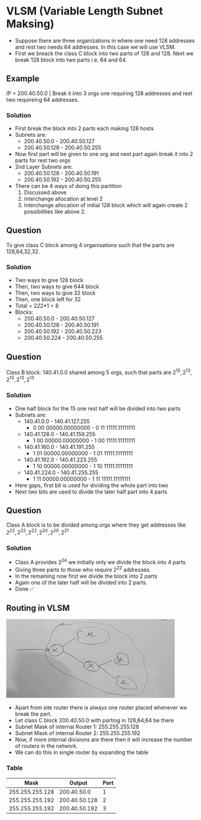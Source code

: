 # VLSM (Variable Length Subnet Maksing)

- Suppose there are three organizations in where one need 128 addresses and rest two needs 64 addresses. In this case we will use VLSM.
- First we breack the class C block into two parts of 128 and 128. Next we break 128 block into two parts i.e. 64 and 64.

## Example 
IP = 200.40.50.0 | Break it into 3 orgs one requiring 128 addresses and rest two requireing 64 addresses.

### Solution
- First break the block into 2 parts each making 128 hosts
- Subnets are:
  - 200.40.50.0 - 200.40.50.127
  - 200.40.50.128 - 200.40.50.255
- Now first part will be given to one org and next part again break it into 2 parts for rest two orgs
- 2nd Layer Subnets are:
  - 200.40.50.128 - 200.40.50.191
  - 200.40.50.192 - 200.40.50.255
- There can be 4 ways of doing this partition
  1. Discussed above
  2. interchange allocation at level 2
  3. Interchange allocation of initial 128 block which will again create 2 possibilities like above 2.

## Question
To give class C block among 4 organisations such that the parts are 128,64,32,32.

### Solution
- Two ways to give 128 block
- Then, two ways to give 644 block
- Then, two ways to give 32 block
- Then, one block left for 32
- Total = 2*2*2*1 = 8
- Blocks:
  - 200.40.50.0 - 200.40.50.127
  - 200.40.50.128 - 200.40.50.191
  - 200.40.50.192 - 200.40.50.223
  - 200.40.50.224 - 200.40.50.255

## Question
Class B block: 140.41.0.0 shared among 5 orgs, such that parts are $2^{15},2^{13},2^{13},2^{13},2^{13}$

### Solution
- One half block for the 15 one rest half will be divided into two parts
- Subnets are:
  - 140.41.0.0 - 140.41.127.255
    - 0 00 00000.00000000 - 0 11 11111.11111111
  - 140.41.128.0 - 140.41.159.255
    - 1 00 00000.00000000 - 1 00 11111.11111111
  - 140.41.160.0 - 140.41.191.255
    - 1 01 00000.00000000 - 1 01 11111.11111111
  - 140.41.192.0 - 140.41.223.255
    - 1 10 00000.00000000 - 1 10 11111.11111111
  - 140.41.224.0 - 140.41.255.255
    - 1 11 00000.00000000 - 1 11 11111.11111111
- Here gaps, first bit is used for dividing the whole part into two
- Next two bits are used to divide the later half part into 4 parts

## Question
Class A block is to be divided among orgs where they get addresses like $2^{22},2^{22},2^{22},2^{20},2^{20},2^{21}$

### Solution
- Class A provides $2^{24}$ we initially only we divide the block into 4 parts
- Giving three parts to those who require $2^{22}$ addresses.
- In the remaining now first we divide the block into 2 parts
- Again one of the later half will be divided into 2 parts.
- Done ✅

## Routing in VLSM

![Alt text](image.png)
- Apart from site router there is always one router placed whenever we break the part.
- Let class C block 200.40.50.0 with parting in 128,64,64 be there
- Subnet Mask of internal Router 1: 255.255.255.128
- Subnet Mask of internal Router 2: 255.255.255.192
- Now, if more internal divisions are there then it will increase the number of routers in the network.
- We can do this in single router by expanding the table

### Table
| Mask | Output | Port |
| ---- | ------ | ---- | 
| 255.255.255.128 | 200.40.50.0   | 1 |
| 255.255.255.192 | 200.40.50.128 | 2 |
| 255.255.255.192 | 200.40.50.192 | 3 |